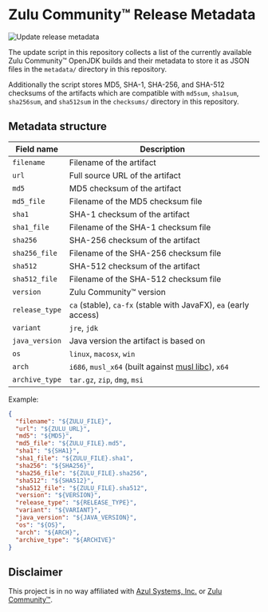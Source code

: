 # Zulu Community™ Release Metadata

![Update release metadata](https://github.com/joschi/zulu-metadata/workflows/Update%20release%20metadata/badge.svg)

The update script in this repository collects a list of the currently available Zulu Community™ OpenJDK builds and their metadata to store it as JSON files in the `metadata/` directory in this repository.

Additionally the script stores MD5, SHA-1, SHA-256, and SHA-512 checksums of the artifacts which are compatible with `md5sum`, `sha1sum`, `sha256sum`, and `sha512sum` in the `checksums/` directory in this repository.

## Metadata structure

| Field name     | Description                           |
| -------------- | ------------------------------------- |
| `filename`     | Filename of the artifact              |
| `url`          | Full source URL of the artifact       |
| `md5`          | MD5 checksum of the artifact          |
| `md5_file`     | Filename of the MD5 checksum file     |
| `sha1`         | SHA-1 checksum of the artifact        |
| `sha1_file`    | Filename of the SHA-1 checksum file   |
| `sha256`       | SHA-256 checksum of the artifact      |
| `sha256_file`  | Filename of the SHA-256 checksum file |
| `sha512`       | SHA-512 checksum of the artifact      |
| `sha512_file`  | Filename of the SHA-512 checksum file |
| `version`      | Zulu Community™ version               |
| `release_type` | `ca` (stable), `ca-fx` (stable with JavaFX), `ea` (early access) |
| `variant`      | `jre`, `jdk`                          |
| `java_version` | Java version the artifact is based on |
| `os`           | `linux`, `macosx`, `win`              |
| `arch`         | `i686`, `musl_x64` (built against [musl libc](https://musl.libc.org/)), `x64` |
| `archive_type` | `tar.gz`, `zip`, `dmg`, `msi`         |


Example:

```json
{
  "filename": "${ZULU_FILE}",
  "url": "${ZULU_URL}",
  "md5": "${MD5}",
  "md5_file": "${ZULU_FILE}.md5",
  "sha1": "${SHA1}",
  "sha1_file": "${ZULU_FILE}.sha1",
  "sha256": "${SHA256}",
  "sha256_file": "${ZULU_FILE}.sha256",
  "sha512": "${SHA512}",
  "sha512_file": "${ZULU_FILE}.sha512",
  "version": "${VERSION}",
  "release_type": "${RELEASE_TYPE}",
  "variant": "${VARIANT}",
  "java_version": "${JAVA_VERSION}",
  "os": "${OS}",
  "arch": "${ARCH}",
  "archive_type": "${ARCHIVE}"
}
```

## Disclaimer

This project is in no way affiliated with [Azul Systems, Inc.](https://www.azul.com/) or [Zulu Community™](https://www.azul.com/products/zulu-community/).
